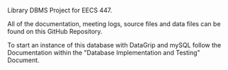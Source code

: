 Library DBMS Project for EECS 447.

All of the documentation, meeting logs, source files and data files can be found on this GitHub Repository.

To start an instance of this database with DataGrip and mySQL follow the Documentation within the "Database Implementation and Testing" Document.
